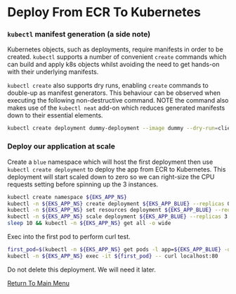# Deploy From ECR To Kubernetes

### `kubectl` manifest generation (a side note)

Kubernetes objects, such as deployments, require manifests in order to be created. `kubectl` supports a number of convenient `create` commands which can build and apply k8s objects whilst avoiding the need to get hands-on with their underlying manifests.

`kubectl create` also supports dry runs, enabling `create` commands to double-up as manifest generators. This behaviour can be observed when executing the following non-destructive command. NOTE the command also makes use of the `kubectl neat` add-on which reduces generated manifests down to their essential elements.
```bash
kubectl create deployment dummy-deployment --image dummy --dry-run=client -o yaml | kubectl neat
```

### Deploy our application at scale

Create a `blue` namespace which will host the first deployment then use `kubectl create deployment` to deploy the app from ECR to Kubernetes.
This deployment will start scaled down to zero so we can right-size the CPU requests setting before spinning up the 3 instances.
```bash
kubectl create namespace ${EKS_APP_NS}
kubectl -n ${EKS_APP_NS} create deployment ${EKS_APP_BLUE} --replicas 0 --image ${EKS_APP_ECR_REPO}:${EKS_APP_VERSION} # begin with zero replicas
kubectl -n ${EKS_APP_NS} set resources deployment ${EKS_APP_BLUE} --requests=cpu=200m,memory=200Mi                     # right-size the pods
kubectl -n ${EKS_APP_NS} scale deployment ${EKS_APP_BLUE} --replicas 3                                                 # start 3 instances
sleep 10 && kubectl -n ${EKS_APP_NS} get all -o wide                                                                   # inspect objects
```

Exec into the first pod to perform curl test.
```bash
first_pod=$(kubectl -n ${EKS_APP_NS} get pods -l app=${EKS_APP_BLUE} -o name | head -1)
kubectl -n ${EKS_APP_NS} exec -it ${first_pod} -- curl localhost:80
```

Do not delete this deployment. We will need it later.

[Return To Main Menu](/README.md)
